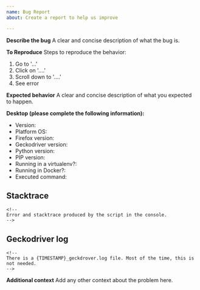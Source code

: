 ```yaml
---
name: Bug Report
about: Create a report to help us improve

---
```


**Describe the bug**
A clear and concise description of what the bug is.

**To Reproduce**
Steps to reproduce the behavior:
1. Go to '...'
2. Click on '....'
3. Scroll down to '....'
4. See error

**Expected behavior**
A clear and concise description of what you expected to happen.

**Desktop (please complete the following information):**
- Version: <!-- project version or commit hash -->
- Platform OS: <!-- e.g. Linux/MacOS/Windows + version -->
- Firefox version: <!-- from the about dialogue -->
- Geckodriver version: <!-- `geckodriver --version` -->
- Python version: <!-- `python3 --version` -->
- PIP version: <!-- `pip --version` -->
- Running in a virtualenv?: <!-- yes or no -->
- Running in Docker?: <!-- yes or no -->
- Executed command: <!-- e.g. `python3 transfer_ratings.py -s trakt -d imdb` -->

## Stacktrace
```
<!--
Error and stacktrace produced by the script in the console.
-->
```

## Geckodriver log
```
<!--
There is a {TIMESTAMP}_geckdrover.log file. Most of the time, this is not needed.
-->
```

**Additional context**
Add any other context about the problem here.
